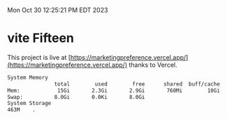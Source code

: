Mon Oct 30 12:25:21 PM EDT 2023

# vite Fifteen


This project is live at [https://marketingpreference.vercel.app/](https://marketingpreference.vercel.app/) thanks to Vercel.

```bash
System Memory
               total        used        free      shared  buff/cache   available
Mem:            15Gi       2.3Gi       2.9Gi       760Mi        10Gi        11Gi
Swap:          8.0Gi       0.0Ki       8.0Gi
System Storage
463M	.
```
